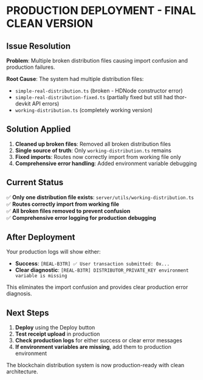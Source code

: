 # PRODUCTION DEPLOYMENT - FINAL CLEAN VERSION

## Issue Resolution
**Problem**: Multiple broken distribution files causing import confusion and production failures.

**Root Cause**: The system had multiple distribution files:
- `simple-real-distribution.ts` (broken - HDNode constructor error)
- `simple-real-distribution-fixed.ts` (partially fixed but still had thor-devkit API errors)  
- `working-distribution.ts` (completely working version)

## Solution Applied
1. **Cleaned up broken files**: Removed all broken distribution files
2. **Single source of truth**: Only `working-distribution.ts` remains
3. **Fixed imports**: Routes now correctly import from working file only
4. **Comprehensive error handling**: Added environment variable debugging

## Current Status
✅ **Only one distribution file exists**: `server/utils/working-distribution.ts`  
✅ **Routes correctly import from working file**  
✅ **All broken files removed to prevent confusion**  
✅ **Comprehensive error logging for production debugging**  

## After Deployment
Your production logs will show either:
- **Success**: `[REAL-B3TR] ✅ User transaction submitted: 0x...`
- **Clear diagnostic**: `[REAL-B3TR] DISTRIBUTOR_PRIVATE_KEY environment variable is missing`

This eliminates the import confusion and provides clear production error diagnosis.

## Next Steps
1. **Deploy** using the Deploy button
2. **Test receipt upload** in production
3. **Check production logs** for either success or clear error messages
4. **If environment variables are missing**, add them to production environment

The blockchain distribution system is now production-ready with clean architecture.